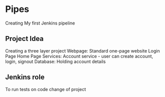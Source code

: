 # Pipes

Creating My first Jenkins pipeline

## Project Idea

Creating a three layer project
Webpage: Standard one-page website
Login Page
Home Page
Services:
Account service - user can create account, login, signout
Database:
Holding account details

## Jenkins role

To run tests on code change of project
